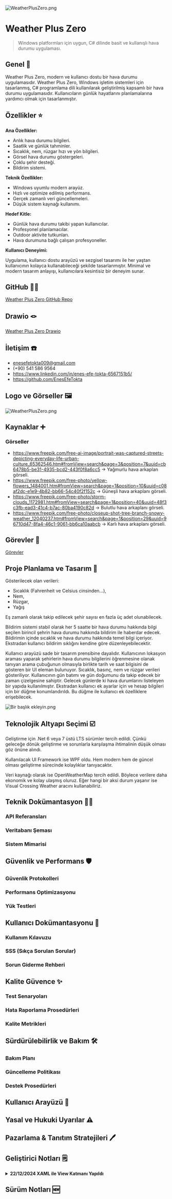 ![WeatherPlusZero.png](WeatherPlusZero/Images/AppLogo.png)

# Weather Plus Zero
> Windows platformları için uygun, C# dilinde basit ve kullanışlı hava durumu uygulaması.

## Genel 🙌

Weather Plus Zero, modern ve kullanıcı dostu bir hava durumu uygulamasıdır. Weather Plus Zero, Windows işletim sistemleri için tasarlanmış, C# programlama dili kullanılarak geliştirilmiş kapsamlı bir hava durumu uygulamasıdır. Kullanıcıların günlük hayatlarını planlamalarına yardımcı olmak için tasarlanmıştır.

## Özellikler ⭐

**Ana Özellikler:**

- Anlık hava durumu bilgileri.
- Saatlik ve günlük tahminler.
- Sıcaklık, nem, rüzgar hızı ve yön bilgileri.
- Görsel hava durumu göstergeleri.
- Çoklu şehir desteği.
- Bildirim sistemi.

**Teknik Özellikler:**

- Windows uyumlu modern arayüz.
- Hızlı ve optimize edilmiş performans.
- Gerçek zamanlı veri güncellemeleri.
- Düşük sistem kaynağı kullanımı.

**Hedef Kitle:**

- Günlük hava durumu takibi yapan kullanıcılar.
- Profesyonel planlamacılar.
- Outdoor aktivite tutkunları.
- Hava durumuna bağlı çalışan profesyoneller.

**Kullanıcı Deneyimi:**

Uygulama, kullanıcı dostu arayüzü ve sezgisel tasarımı ile her yaştan kullanıcının kolayca kullanabileceği şekilde tasarlanmıştır. Minimal ve modern tasarım anlayışı, kullanıcılara kesintisiz bir deneyim sunar.

## GitHub ⛓️‍💥

[Weather Plus Zero GitHub Repo](https://github.com/EnesEfeTokta/WeatherPlusZero)

## Drawio 🪢
[Weather Plus Zero Drawio](https://github.com/EnesEfeTokta/WeatherPlusZero/blob/main/WeatherPlusZero/Planning/WeatherPlusZero.drawio)

## İletişim ☎️

- [enesefetokta009@gmail.com](mailto:enesefetokta009@gmail.com)
- (+90) 541 586 9564
- https://www.linkedin.com/in/enes-efe-tokta-6567151b5/
- https://github.com/EnesEfeTokta

## Logo ve Görseller 🖼️

![WeatherPlusZero.png](WeatherPlusZero/Images/AppLogo.png)

## Kaynaklar ➕

### Görseller

- https://www.freepik.com/free-ai-image/portrait-was-captured-streets-depicting-everyday-life-urban-culture_65362546.htm#fromView=search&page=3&position=7&uuid=cb6478b5-be31-4935-bcd2-443f0f8a6cc5 → Yağmurlu hava arkaplan görseli.
- https://www.freepik.com/free-photo/yellow-flowers_1484001.htm#fromView=search&page=1&position=10&uuid=c08af2dc-e1e9-4b82-bb66-54c40f2f152c → Güneşli hava arkaplanı görseli.
- https://www.freepik.com/free-photo/storm-clouds_1172981.htm#fromView=search&page=1&position=40&uuid=48f3c3fb-ead3-41c4-b7ac-80ba4190c82d → Bulutlu hava arkaplanı görseli.
- https://www.freepik.com/free-photo/closeup-shot-tree-branch-snowy-weather_12040237.htm#fromView=search&page=1&position=29&uuid=96710d47-8fa4-46c1-9061-bb6ca10aabcb → Karlı hava arkaplanı görseli.

## Görevler 📝

[Görevler](https://www.notion.so/1531fb14c4a880c29cd1e8274f998d62?pvs=21)

## Proje Planlama ve Tasarım 🎨

Gösterilecek olan verileri:

- Sıcaklık (Fahrenheit ve Celsius cinsinden…),
- Nem,
- Rüzgar,
- Yağış

Eş zamanlı olarak takip edilecek şehir sayısı en fazla üç adet olunabilecek.

Bildirim sistemi stabil olarak her 5 saatte bir hava durumu hakkında bilgi seçilen birincil şehrin hava durumu hakkında bildirim ile haberdar edecek. Bildirimin içinde sıcaklık ve hava durumu hakkında temel bilgi içeriyor. Ekstradan kullanıcı bildirim sıklığını kendine göre düzenleyebilecektir.

Kullanıcı arayüzü sade bir tasarım prensibine dayalıdır.  Kullanıcının lokasyon araması yaparak şehirlerin hava durumu bilgilerini öğrenmesine olanak tanıyan arama çubuğunun olmasıyla birlikte tarih ve saat bilgisini de gösteren bir UI eleman bulunuyor. Sıcaklık, basınç, nem ve rüzgar verileri gösteriliyor. Kullanıcının gün batımı ve gün doğumunu da takip edecek bir zaman çizelgesine sahiptir. Gelecek günlerde ki hava durumlarını listeleyen bir yapıda kullanılmıştır. Ekstradan kullanıcı ek ayarlar için ve hesap bilgileri için bir düğme konumlandırıldı. Bu düğme ile kullanıcı ek özelliklere erişebilecek.

![Bir başlık ekleyin.png](https://prod-files-secure.s3.us-west-2.amazonaws.com/7aeaee67-246b-42dd-969b-c7f35ff9e952/d49a1714-f1ea-42b6-a294-1b9691f4356c/Bir_balk_ekleyin.png)

## Teknolojik Altyapı Seçimi ☑️

Geliştirme için .Net 6 veya 7 üstü LTS sürümler tercih edildi. Çünkü geleceğe dönük geliştirme ve sorunlarla karşılaşma ihtimalinin düşük olması göz önüne alındı.

Kullanılacak UI Framework ise WPF oldu. Hem modern hem de güncel olması geliştirme sürecinde kolaylıklar tanıyacaktır.

Veri kaynağı olarak ise OpenWeatherMap tercih edildi. Böylece verilere daha ekonomik ve kolay ulaşmış oluruz. Eğer hangi bir aksi durum yaşanır ise Visual Crossing Weather aracını kullanabiliriz.

## Teknik Dokümantasyon 🧑‍💻

### API Referansları

### Veritabanı Şeması

### Sistem Mimarisi

## **Güvenlik ve Performans 🛡️**

### Güvenlik Protokolleri

### Performans Optimizasyonu

### Yük Testleri

## **Kullanıcı Dokümantasyonu 📖**

### Kullanım Kılavuzu

### SSS (Sıkça Sorulan Sorular)

### Sorun Giderme Rehberi

## **Kalite Güvence ✨**

### Test Senaryoları

### Hata Raporlama Prosedürleri

### Kalite Metrikleri

## **Sürdürülebilirlik ve Bakım 🛠️**

### Bakım Planı

### Güncelleme Politikası

### Destek Prosedürleri

## Kullanıcı Arayüzü 🧮

## Yasal ve Hukuki Uyarılar ⚠️

## Pazarlama & Tanıtım Stratejileri 🖊️

## Geliştirici Notları 🗒️

<details>
    <summary>
        <b> 22/12/2024 XAML ile View Katmanı Yapıldı </b>
    </summary>
    <b>Aşama 1: Temel Pencere Yapısının Oluşturulması</b>
    <ul>
        <li><b>Hedef:</b> Uygulama penceresinin ana hatlarını ve temel özelliklerini tanımlamak.</li>
        <li><b>Uygulama:</b>
            <ul>
                <li><code>Window</code> elementi kullanılarak ana uygulama penceresi oluşturuldu.</li>
                <li>Pencere başlığı "Weather Plus Zero" olarak ayarlandı (<code>Title="Weather Plus Zero"</code>).</li>
                <li>Pencere boyutları 460 piksel yükseklik ve 800 piksel genişlik olarak belirlendi (<code>Height="460" Width="800"</code>).</li>
                <li>Pencerenin yeniden boyutlandırılması engellendi (<code>ResizeMode="NoResize"</code>).</li>
                <li>Pencerenin açılışta ekranın ortasında konumlanması sağlandı (<code>WindowStartupLocation="CenterScreen"</code>).</li>
                <li>Uygulama simgesi "Images\AppLogo.png" olarak tanımlandı (<code>Icon="Images\AppLogo.png"</code>).</li>
                <li>Ana içerik alanı için bir <code>Grid</code> elementi oluşturuldu ve "GeneralGrid" olarak adlandırıldı (<code>&lt;Grid x:Name="GeneralGrid"&gt;</code>).</li>
            </ul>
        </li>
    </ul>
    <b>Aşama 2: Ana Layout'un Tanımlanması (Grid Yapısı)</b>
    <ul>
        <li><b>Hedef:</b> Pencere içeriğini düzenlemek için satır ve sütun yapısını oluşturmak.</li>
        <li><b>Uygulama:</b>
            <ul>
                <li><code>GeneralGrid</code> içerisinde beş satır (<code>RowDefinition</code>) ve beş sütun (<code>ColumnDefinition</code>) tanımlandı. Bu yapı, farklı UI öğelerinin yerleşimini kontrol etmek için temel bir çerçeve sağlar.</li>
                <li>Satır yükseklikleri ve sütun genişlikleri piksel cinsinden belirtilerek, öğelerin boyutlandırılması üzerinde hassas kontrol sağlandı.</li>
            </ul>
        </li>
    </ul>
    <b>Aşama 3: Arka Plan Görselinin Entegrasyonu</b>
      <ul>
        <li><b>Hedef:</b> Uygulamaya görsel bir zenginlik katmak için bir arka plan resmi eklemek.</li>
        <li><b>Uygulama:</b>
            <ul>
                <li><code>GeneralGrid.Background</code> özelliği kullanılarak bir <code>ImageBrush</code> tanımlandı.</li>
                <li>Arka plan resmi olarak "Images\RainyWeatherInTheEvening.jpg" dosyası seçildi.</li>
                <li><code>Stretch="UniformToFill"</code> özelliği ile resmin en-boy oranını koruyarak tüm alanı kaplaması sağlandı.</li>
            </ul>
        </li>
    </ul>
    <b>Aşama 4: Şehir Arama Bölümünün Oluşturulması</b>
    <ul>
        <li><b>Hedef:</b> Kullanıcının hava durumu bilgilerini görüntülemek istediği şehri girmesini sağlamak.</li>
        <li><b>Uygulama:</b>
        <ul>
            <li><code>CityNameSearchBorder</code> adında yuvarlatılmış köşelere sahip bir <code>Border</code> elementi oluşturuldu (<code>CornerRadius="10"</code>).</li>
            <li>Arka plan rengi yarı saydam beyaz olarak ayarlandı (<code>Background="#33FFFFFF"</code>).</li>
            <li>Kenarlık rengi ve kalınlığı tanımlandı (<code>BorderBrush="#66FFFFFF" BorderThickness="0"</code>).</li>
            <li><code>CityNameSearchGrid</code> adında bir <code>Grid</code> içerisinde metin giriş alanı (<code>TextBox</code>) ve arama ikonu (<code>Button</code>) yerleştirildi.</li>
            <li><code>CityNameSearchTextBox</code> adında bir <code>TextBox</code> oluşturuldu.
            <ul>
                <li>Arka planı şeffaf yapıldı (<code>Background="Transparent"</code>).</li>
                <li>Kenarlığı kaldırıldı (<code>BorderThickness="0"</code>).</li>
                <li>Yazı rengi gri olarak ayarlandı (<code>Foreground="Gray"</code>).</li>
                <li>Dikey olarak ortalandı (<code>VerticalAlignment="Center"</code>).</li>
                <li>Sol taraftan 5 piksel iç boşluk verildi (<code>Padding="5,0,0,0"</code>).</li>
                <li>Sağ taraftan 40 piksel boşluk bırakıldı (<code>Margin="0,0,40,0"</code>).</li>
                <li>Yüksekliği 17 piksel ve yazı boyutu 12 piksel olarak belirlendi (<code>Height="17" FontSize="12"</code>).</li>
                <li>Odaklanma ve odak kaybı olayları için (<code>GotFocus</code>, <code>LostFocus</code>) ve tuşa basma olayları için (<code>KeyDown</code>) ilgili event handler'lar tanımlandı.</li>
                <li>Varsayılan metin olarak "Search for city..." yazıldı.</li>
                <li>Odaklanma durumunda metni temizleyen bir <code>Style.Trigger</code> eklendi.</li>
            </ul>
            </li>
            <li><code>CityNameSearchButton</code> adında bir <code>Button</code> oluşturuldu.
            <ul>
                <li>İçeriği büyüteç ikonu olarak ayarlandı (<code>Content="🔍"</code>).</li>
                <li>Genişlik ve yüksekliği 30 piksel olarak belirlendi (<code>Width="30" Height="30"</code>).</li>
                <li>Arka planı şeffaf yapıldı (<code>Background="Transparent"</code>).</li>
                <li>Yazı rengi beyaz olarak ayarlandı (<code>Foreground="White"</code>).</li>
                <li>Kenarlığı kaldırıldı (<code>BorderThickness="0"</code>).</li>
                <li>Sağa ve dikey olarak ortalandı (<code>HorizontalAlignment="Right" VerticalAlignment="Center"</code>).</li>
                <li>Tıklama olayı için (<code>Click</code>) event handler tanımlandı.</li>
            </ul>
            </li>
        </ul>
        </li>
    </ul>
    
</details>

## Sürüm Notları 🆕